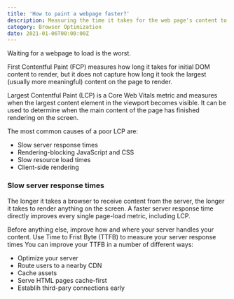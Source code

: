 ```yaml
---
title: 'How to paint a webpage faster?'
description: Measuring the time it takes for the web page's content to reach your eyes.
category: Browser Optimization
date: 2021-01-06T00:00:00Z
---
```


Waiting for a webpage to load is the worst. 

<!-- start transcribing here -->
First Contentful Paint (FCP) measures how long it takes for initial DOM content to render, but it does not capture how long it took the largest (usually more meaningful) content on the page to render.

Largest Contentful Paint (LCP) is a Core Web Vitals metric and measures when the largest content element in the viewport becomes visible. It can be used to determine when the main content of the page has finished rendering on the screen. 

The most common causes of a poor LCP are:

* Slow server response times
* Rendering-blocking JavaScript and CSS
* Slow resource load times
* Client-side rendering

### Slow server response times 

The longer it takes a browser to receive content from the server, the longer it takes to render anything on the screen. A faster server response time directly improves every single page-load metric, including LCP.

Before anything else, improve how and where your server handles your content. Use Time to Frist Byte (TTFB) to measure your server response times You can improve your TTFB in a number of different ways:

* Optimize your server
* Route users to a nearby CDN
* Cache assets
* Serve HTML pages cache-first
* Establih third-pary connections early
